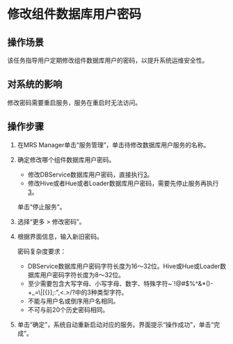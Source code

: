 # 修改组件数据库用户密码<a name="ZH-CN_TOPIC_0042008033"></a>

## 操作场景<a name="section3506183102342"></a>

该任务指导用户定期修改组件数据库用户的密码，以提升系统运维安全性。

## 对系统的影响<a name="section55096479102413"></a>

修改密码需要重启服务，服务在重启时无法访问。

## 操作步骤<a name="section48346204102418"></a>

1.  在MRS Manager单击“服务管理”，单击待修改数据库用户服务的名称。
2.  确定修改哪个组件数据库用户密码。

    -   修改DBService数据库用户密码，直接执行[3](#li30220842102536)。
    -   修改Hive或者Hue或者Loader数据库用户密码，需要先停止服务再执行[3](#li30220842102536)。

    单击“停止服务”。

3.  <a name="li30220842102536"></a>选择“更多 \> 修改密码”。
4.  根据界面信息，输入新旧密码。

    密码复杂度要求：

    -   DBService数据库用户密码字符长度为16～32位。Hive或Hue或Loader数据库用户密码字符长度为8～32位。
    -   至少需要包含大写字母、小写字母、数字、特殊字符\~\`!@\#$%^&\*\(\)-+\_=\\|\[\{\}\];:",<.\>/?中的3种类型字符。
    -   不能与用户名或倒序用户名相同。
    -   不可与前20个历史密码相同。

5.  单击“确定”，系统自动重新启动对应的服务。界面提示“操作成功”，单击“完成”。

